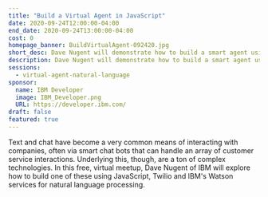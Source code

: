 ```yaml
---
title: "Build a Virtual Agent in JavaScript"
date: 2020-09-24T12:00:00-04:00
end_date: 2020-09-24T13:00:00-04:00
cost: 0
homepage_banner: BuildVirtualAgent-092420.jpg
short_desc: Dave Nugent will demonstrate how to build a smart agent using natural language processing.
description: Dave Nugent will demonstrate how to build a smart agent using JavaScript, Twilio and natural language processing with IBM Watson.
sessions:
  - virtual-agent-natural-language
sponsor:
  name: IBM Developer
  image: IBM_Developer.png
  URL: https://developer.ibm.com/
draft: false
featured: true
---
```


Text and chat have become a very common means of interacting with companies, often via smart chat bots that can handle an array of customer service interactions. Underlying this, though, are a ton of complex technologies. In this free, virtual meetup, Dave Nugent of IBM  will explore how to build one of these using JavaScript, Twilio and IBM's Watson services for natural language processing.
